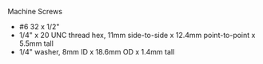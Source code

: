 
Machine Screws

- \#6 32 x 1/2"
- 1/4" x 20 UNC thread hex, 11mm side-to-side x 12.4mm point-to-point x 5.5mm tall
- 1/4" washer, 8mm ID x 18.6mm OD x 1.4mm tall
